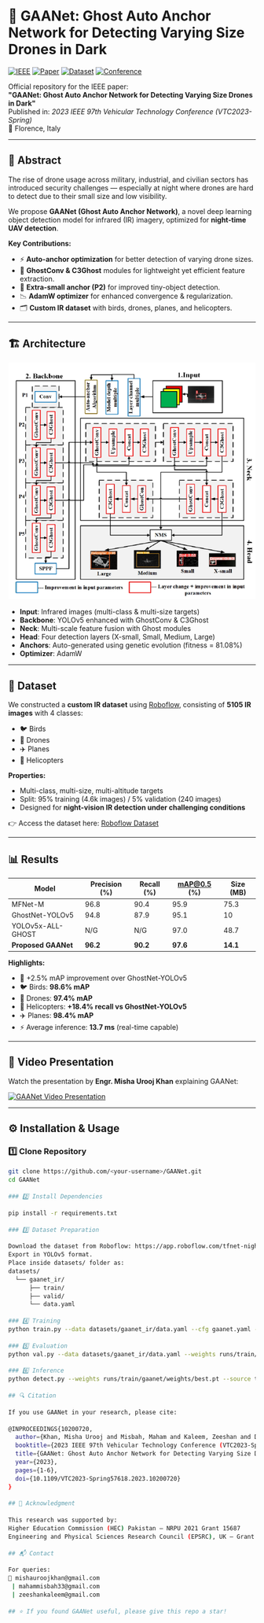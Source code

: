 # 🚀 GAANet: Ghost Auto Anchor Network for Detecting Varying Size Drones in Dark

[![IEEE](https://img.shields.io/badge/Published-IEEE-blue.svg)](https://ieeexplore.ieee.org/document/10200720)
[![Paper](https://img.shields.io/badge/PDF-Download-red.svg)](https://ieeexplore.ieee.org/stamp/stamp.jsp?tp=&arnumber=10200720)
[![Dataset](https://img.shields.io/badge/Dataset-Roboflow-green.svg)](https://app.roboflow.com/tfnet-night-vision/mul/1)
[![Conference](https://img.shields.io/badge/VTC2023-Florence%2C%20Italy-orange)](https://ieeevtc.org)

Official repository for the IEEE paper:  
**"GAANet: Ghost Auto Anchor Network for Detecting Varying Size Drones in Dark"**  
Published in: *2023 IEEE 97th Vehicular Technology Conference (VTC2023-Spring)*  
📍 Florence, Italy

---

## 📖 Abstract
The rise of drone usage across military, industrial, and civilian sectors has introduced security challenges — especially at night where drones are hard to detect due to their small size and low visibility.  

We propose **GAANet (Ghost Auto Anchor Network)**, a novel deep learning object detection model for infrared (IR) imagery, optimized for **night-time UAV detection**.  

**Key Contributions:**
- ⚡ **Auto-anchor optimization** for better detection of varying drone sizes.
- 🧩 **GhostConv & C3Ghost** modules for lightweight yet efficient feature extraction.
- 🔬 **Extra-small anchor (P2)** for improved tiny-object detection.
- 📉 **AdamW optimizer** for enhanced convergence & regularization.
- 🗂️ **Custom IR dataset** with birds, drones, planes, and helicopters.

---

## 🏗️ Architecture

<p align="center">
  <img src="./gaanet.png" alt="GAANet Architecture" width="750">
</p>

- **Input**: Infrared images (multi-class & multi-size targets)  
- **Backbone**: YOLOv5 enhanced with GhostConv & C3Ghost  
- **Neck**: Multi-scale feature fusion with Ghost modules  
- **Head**: Four detection layers (X-small, Small, Medium, Large)  
- **Anchors**: Auto-generated using genetic evolution (fitness = 81.08%)  
- **Optimizer**: AdamW  

---

## 📂 Dataset
We constructed a **custom IR dataset** using [Roboflow](https://app.roboflow.com/tfnet-night-vision/mul/1), consisting of **5105 IR images** with 4 classes:  
- 🐦 Birds  
- 🚁 Drones  
- ✈️ Planes  
- 🚁 Helicopters  

**Properties:**
- Multi-class, multi-size, multi-altitude targets  
- Split: 95% training (4.6k images) / 5% validation (240 images)  
- Designed for **night-vision IR detection under challenging conditions**

👉 Access the dataset here: [Roboflow Dataset](https://app.roboflow.com/tfnet-night-vision/mul/1)

---

## 📊 Results

| Model               | Precision (%) | Recall (%) | mAP@0.5 (%) | Size (MB) |
|----------------------|---------------|------------|-------------|-----------|
| MFNet-M              | 96.8          | 90.4       | 95.9        | 75.3      |
| GhostNet-YOLOv5      | 94.8          | 87.9       | 95.1        | 10        |
| YOLOv5x-ALL-GHOST    | N/G           | N/G        | 97.0        | 48.7      |
| **Proposed GAANet**  | **96.2**      | **90.2**   | **97.6**    | **14.1**  |

**Highlights:**
- 🚀 +2.5% mAP improvement over GhostNet-YOLOv5  
- 🐦 Birds: **98.6% mAP**  
- 🚁 Drones: **97.4% mAP**  
- 🚁 Helicopters: **+18.4% recall vs GhostNet-YOLOv5**  
- ✈️ Planes: **98.4% mAP**  
- ⚡ Average inference: **13.7 ms** (real-time capable)  

---

## 🎥 Video Presentation
Watch the presentation by **Engr. Misha Urooj Khan** explaining GAANet:  

[![GAANet Video Presentation](https://img.youtube.com/vi/jstigCgL5sQ/0.jpg)](https://youtu.be/jstigCgL5sQ)

---

## ⚙️ Installation & Usage

### 1️⃣ Clone Repository
```bash
git clone https://github.com/<your-username>/GAANet.git
cd GAANet

### 2️⃣ Install Dependencies

pip install -r requirements.txt

### 3️⃣ Dataset Preparation

Download the dataset from Roboflow: https://app.roboflow.com/tfnet-night-vision/mul/1
Export in YOLOv5 format.
Place inside datasets/ folder as:
datasets/
  └── gaanet_ir/
      ├── train/
      ├── valid/
      └── data.yaml

### 4️⃣ Training
python train.py --data datasets/gaanet_ir/data.yaml --cfg gaanet.yaml --weights '' --batch-size 256 --epochs 500

### 5️⃣ Evaluation
python val.py --data datasets/gaanet_ir/data.yaml --weights runs/train/gaanet/weights/best.pt

### 6️⃣ Inference
python detect.py --weights runs/train/gaanet/weights/best.pt --source test_images/

## 🔍 Citation

If you use GAANet in your research, please cite:

@INPROCEEDINGS{10200720,
  author={Khan, Misha Urooj and Misbah, Maham and Kaleem, Zeeshan and Deng, Yansha and Jamalipour, Abbas},
  booktitle={2023 IEEE 97th Vehicular Technology Conference (VTC2023-Spring)},
  title={GAANet: Ghost Auto Anchor Network for Detecting Varying Size Drones in Dark},
  year={2023},
  pages={1-6},
  doi={10.1109/VTC2023-Spring57618.2023.10200720}
}

## 🙏 Acknowledgment

This research was supported by:
Higher Education Commission (HEC) Pakistan – NRPU 2021 Grant 15687
Engineering and Physical Sciences Research Council (EPSRC), UK – Grant EP/W004348/1

## 📬 Contact

For queries:
📧 mishauroojkhan@gmail.com
 | mahammisbah33@gmail.com
 | zeeshankaleem@gmail.com

## ⭐ If you found GAANet useful, please give this repo a star!



